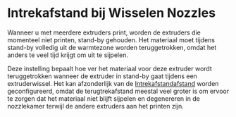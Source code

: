 Intrekafstand bij Wisselen Nozzles
====
Wanneer u met meerdere extruders print, worden de extruders die momenteel niet printen, stand-by gehouden. Het materiaal moet tijdens stand-by volledig uit de warmtezone worden teruggetrokken, omdat het anders te veel tijd krijgt om uit te sijpelen.

Deze instelling bepaalt hoe ver het materiaal voor deze extruder wordt teruggetrokken wanneer de extruder in stand-by gaat tijdens een extruderwissel. Het kan afzonderlijk van de [Intrekafstandafstand](../travel/retraction_amount.md) worden geconfigureerd, omdat de terugtrekafstand meestal veel groter is om ervoor te zorgen dat het materiaal niet blijft sijpelen en degenereren in de nozzlekamer terwijl de andere extruders aan het printen zijn.